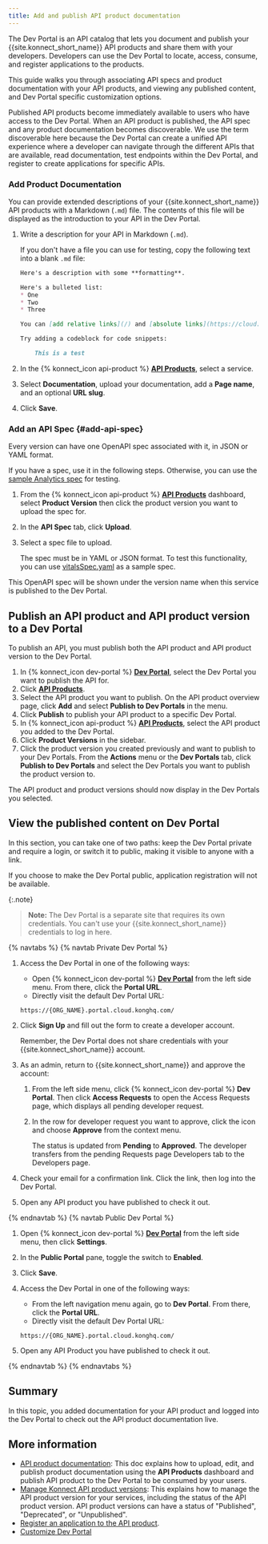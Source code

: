 ```yaml
---
title: Add and publish API product documentation
---
```


The Dev Portal is an API catalog that lets you document and publish your {{site.konnect_short_name}} API products
and share them with your developers. Developers can use the Dev Portal to
locate, access, consume, and register applications to the products. 

This guide walks you through associating API specs and product documentation with your API products, and viewing any published content, and Dev Portal specific customization options.

Published API products become immediately available to users who have access to the Dev Portal. When an API product is published, the API spec and any product documentation becomes discoverable. We use the term discoverable here because the Dev Portal can create a unified API experience where a developer can navigate through the different APIs that are available, read documentation, test endpoints within the Dev Portal, and register to create applications for specific APIs. 


### Add Product Documentation

You can provide extended descriptions of your {{site.konnect_short_name}} API products with a Markdown (`.md`) file.
The contents of this file will be displayed as the introduction to your API in the Dev Portal.

1. Write a description for your API in Markdown (`.md`).

    If you don't have a file you can use for testing, copy the following text
    into a blank `.md` file:

    ```md
    Here's a description with some **formatting**.

    Here's a bulleted list:
    * One
    * Two
    * Three

    You can [add relative links](/) and [absolute links](https://cloud.konghq.com).

    Try adding a codeblock for code snippets:

        This is a test

    ```

1. In the {% konnect_icon api-product %} [**API Products**](https://cloud.konghq.com/api-products), select a service.

1. Select **Documentation**, upload your documentation, add a **Page name**, and an optional **URL slug**. 
1. Click **Save**.


### Add an API Spec {#add-api-spec}

Every version can have one OpenAPI spec associated with it, in JSON or YAML format.

If you have a spec, use it in the following steps. Otherwise, you can
use the [sample Analytics spec](/konnect/vitalsSpec.yaml) for testing.


1. From the {% konnect_icon api-product %} [**API Products**](https://cloud.konghq.com/api-products) dashboard, select **Product Version** then click the product version you want to upload the spec for. 

1. In the **API Spec** tab, click **Upload**.

1. Select a spec file to upload.

    The spec must be in YAML or JSON format. To test this functionality, you
    can use [vitalsSpec.yaml](/konnect/vitalsSpec.yaml) as a sample spec.

This OpenAPI spec will be shown under the version name when this service is
published to the Dev Portal.

## Publish an API product and API product version to a Dev Portal

To publish an API, you must publish both the API product and API product version to the Dev Portal.

1. In {% konnect_icon dev-portal %} [**Dev Portal**](https://cloud.konghq.com/portal), select the Dev Portal you want to publish the API for.
1. Click [**API Products**](https://cloud.konghq.com/api-products/).
1. Select the API product you want to publish. On the API product overview page, click **Add** and select **Publish to Dev Portals** in the menu.
1. Click **Publish** to publish your API product to a specific Dev Portal.  
1. In {% konnect_icon api-product %} [**API Products**](https://cloud.konghq.com/api-products), select the API product you added to the Dev Portal. 
1. Click **Product Versions** in the sidebar.
1. Click the product version you created previously and want to publish to your Dev Portals. From the **Actions** menu or the **Dev Portals** tab, click **Publish to Dev Portals** and select the Dev Portals you want to publish the product version to.

The API product and product versions should now display in the Dev Portals you selected.

## View the published content on Dev Portal

In this section, you can take one of two paths: keep the Dev Portal private
and require a login, or switch it to public, making it visible to anyone with
a link.

If you choose to make the Dev Portal public, application registration
will not be available.

{:.note}
> **Note:** The Dev Portal is a separate site that requires its own credentials.
You can't use your {{site.konnect_short_name}} credentials to log in here.

{% navtabs %}
{% navtab Private Dev Portal %}

1. Access the Dev Portal in one of the following ways:
    * Open {% konnect_icon dev-portal %} [**Dev Portal**](https://cloud.konghq.com/portal) from the left side menu.
      From there, click the **Portal URL**.
    * Directly visit the default Dev Portal URL:

    ```
    https://{ORG_NAME}.portal.cloud.konghq.com/
    ```

1. Click **Sign Up** and fill out the form to create a developer account.

    Remember, the Dev Portal does not share credentials with your {{site.konnect_short_name}}
    account.

1. As an admin, return to {{site.konnect_short_name}} and approve the account:

    1. From the left side menu, click {% konnect_icon dev-portal %} **Dev Portal**.
    Then click **Access Requests** to open the Access Requests page, which displays all pending developer request.

    2. In the row for developer request you want to approve, click the icon and choose
       **Approve** from the context menu.

       The status is updated from **Pending** to **Approved**. The developer
       transfers from the pending Requests page Developers tab to the Developers page.

1. Check your email for a confirmation link. Click the link, then log
into the Dev Portal.

1. Open any API product you have published to check it out.

{% endnavtab %}
{% navtab Public Dev Portal %}

1. Open {% konnect_icon dev-portal %} [**Dev Portal**](https://cloud.konghq.com/portal) from the left side menu,
then click **Settings**.

1. In the **Public Portal** pane, toggle the switch to **Enabled**.

1. Click **Save**.

1. Access the Dev Portal in one of the following ways:
    * From the left navigation menu again, go to **Dev Portal**.
    From there, click the **Portal URL**.
    * Directly visit the default Dev Portal URL:

    ```
    https://{ORG_NAME}.portal.cloud.konghq.com/
    ```

1. Open any API Product you have published to check it out.

{% endnavtab %}
{% endnavtabs %}

## Summary

In this topic, you added documentation for your API product and logged into the Dev Portal to check out the API product documentation live.

## More information

* [API product documentation](/konnect/api-products/service-documentation/): This doc explains how to upload, edit, and publish product documentation using the **API Products** dashboard and publish API product to the Dev Portal to be consumed by your users.
* [Manage Konnect API product versions](/konnect/api-products/): This explains how to manage the API product version for your services, including the status of the API product version. API product versions can have a status of "Published", "Deprecated", or "Unpublished".
* [Register an application to the API product](/konnect/dev-portal/applications/dev-apps/).
* [Customize Dev Portal](/konnect/dev-portal/customization/)
